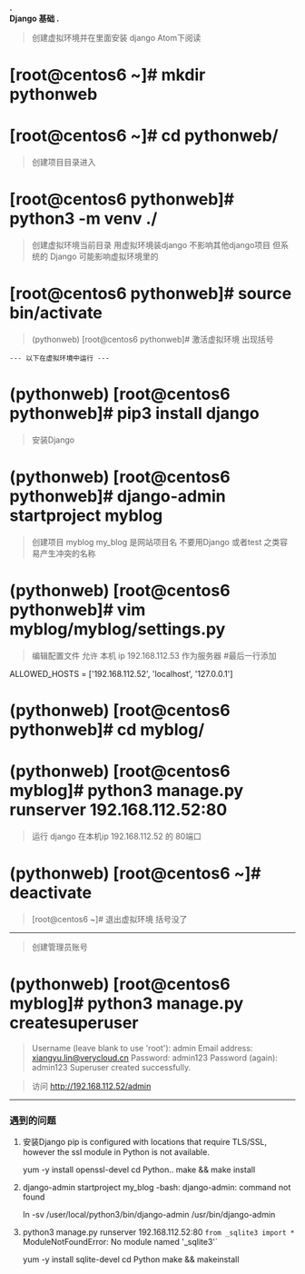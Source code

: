 **.                           
Django 基础                                                                                                 .**

> 创建虚拟环境并在里面安装 django
> Atom下阅读

# [root@centos6 ~]# mkdir pythonweb
# [root@centos6 ~]# cd pythonweb/
> 创建项目目录进入

# [root@centos6 pythonweb]# python3 -m venv ./  
> 创建虚拟环境当前目录
  用虚拟环境装django 不影响其他django项目 但系统的 Django 可能影响虚拟环境里的

# [root@centos6 pythonweb]# source bin/activate
> (pythonweb) [root@centos6 pythonweb]#
  激活虚拟环境  出现括号

    --- 以下在虚拟环境中运行 ---

# (pythonweb) [root@centos6 pythonweb]# pip3 install django
> 安装Django

# (pythonweb) [root@centos6 pythonweb]# django-admin startproject myblog
> 创建项目 myblog
  my_blog 是网站项目名 不要用Django 或者test 之类容易产生冲突的名称

# (pythonweb) [root@centos6 pythonweb]# vim myblog/myblog/settings.py
> 编辑配置文件 允许 本机 ip 192.168.112.53 作为服务器
  #最后一行添加

  ALLOWED_HOSTS = ['192.168.112.52', 'localhost', '127.0.0.1']

# (pythonweb) [root@centos6 pythonweb]# cd myblog/
# (pythonweb) [root@centos6 myblog]# python3 manage.py runserver 192.168.112.52:80
> 运行 django 在本机ip 192.168.112.52 的 80端口

# (pythonweb) [root@centos6 ~]# deactivate
> [root@centos6 ~]#
  退出虚拟环境 括号没了

---

> 创建管理员账号
# (pythonweb) [root@centos6 myblog]# python3 manage.py createsuperuser
>Username (leave blank to use 'root'): admin
Email address: xiangyu.lin@verycloud.cn
Password: admin123
Password (again): admin123
Superuser created successfully.

> 访问
http://192.168.112.52/admin

---

### 遇到的问题

  1. 安装Django
      pip is configured with locations that require TLS/SSL, however the ssl module in Python is not available.

      yum -y install openssl-devel
      cd Python..
      make && make install

  2. django-admin startproject my_blog
      -bash: django-admin: command not found

      ln -sv /user/local/python3/bin/django-admin /usr/bin/django-admin

  3. python3 manage.py runserver 192.168.112.52:80
      `from _sqlite3 import *`
      ModuleNotFoundError: No module named '_sqlite3'`

      yum -y install sqlite-devel
      cd Python
      make && makeinstall

